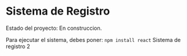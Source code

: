 <h1> Sistema de Registro</h1>

Estado del proyecto:  En construccion.

Para ejecutar el sistema, debes poner:
```npm install react```
Sistema de registro 2
